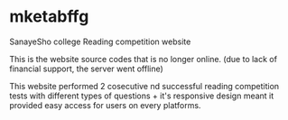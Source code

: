 # mketabffg
 SanayeSho college Reading competition website


This is the website source codes that is no longer online.
(due to lack of financial support, the server went offline)

This website performed 2 cosecutive nd successful reading competition tests with different types of questions + it's responsive design meant it provided easy access for users on every platforms.
